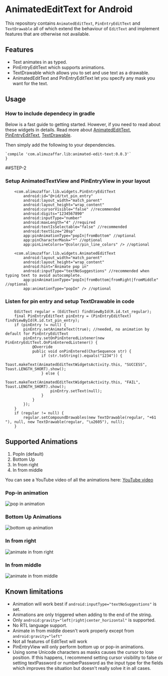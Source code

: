 # AnimatedEditText for Android

This repository contains `AnimatedEditText`, `PinEntryEditText` and `TextDrawable` all of which
extend the behaviour of `EditText` and implement features that are otherwise not available.

## Features

- Text animates in as typed.
- PinEntryEditText which supports animations.
- TextDrawable which allows you to set and use text as a drawable.
- AnimatedEditText and PinEntryEditText let you specify any mask you want for the text.

## Usage

### How to include dependecy in gradle

Below is a fast guide to getting started. However, if you need to read about these widgets in
details. Read more about [AnimatedEditText](https://medium.com/@ali.muzaffar),
[PinEntryEditText](https://medium.com/@ali.muzaffar/building-a-pinentryedittext-in-android-5f2eddcae5d3#.tka93qm3d),
[TextDrawable](https://medium.com/@ali.muzaffar/textdrawable-to-display-emojis-and-unicode-characters-in-android-35614168b8ad#.21ukwskwr).

Then simply add the following to your dependencies.

``` dependencies{
`compile 'com.alimuzaffar.lib:animated-edit-text:0.0.3'`
}
```

##STEP-2

### Setup AnimatedTextView and PinEntryView in your layout

        <com.alimuzaffar.lib.widgets.PinEntryEditText
            android:id="@+id/txt_pin_entry"
            android:layout_width="match_parent"
            android:layout_height="wrap_content"
            android:cursorVisible="false" //recommended
            android:digits="1234567890"
            android:inputType="number"
            android:maxLength="4" //required
            android:textIsSelectable="false" //recommended
            android:textSize="20sp"
            app:pinAnimationType="popIn|fromBottom" //optional
			app:pinCharacterMask="*" //optional
            app:pinLineColors="@color/pin_line_colors" /> //optional

        <com.alimuzaffar.lib.widgets.AnimatedEditText
            android:layout_width="match_parent"
            android:layout_height="wrap_content"
            android:hint="Animate pop in"
            android:inputType="textNoSuggestions" //recommended when typing text to avoid autocomplete.
            app:pinAnimationType="popIn|fromBottom|fromRight|fromMiddle" //optional
            app:animationType="popIn" /> //optional

### Listen for pin entry and setup TextDrawable in code

        EditText regular = (EditText) findViewById(R.id.txt_regular);
        final PinEntryEditText pinEntry = (PinEntryEditText) findViewById(R.id.txt_pin_entry);
        if (pinEntry != null) {
            pinEntry.setAnimateText(true); //needed, no animation by default for PinEntryEditText
            pinEntry.setOnPinEnteredListener(new PinEntryEditText.OnPinEnteredListener() {
                @Override
                public void onPinEntered(CharSequence str) {
                    if (str.toString().equals("1234")) {
                        Toast.makeText(AnimatedEditTextWidgetsActivity.this, "SUCCESS", Toast.LENGTH_SHORT).show();
                    } else {
                        Toast.makeText(AnimatedEditTextWidgetsActivity.this, "FAIL", Toast.LENGTH_SHORT).show();
                        pinEntry.setText(null);
                    }
                }
            });
        }
        if (regular != null) {
            regular.setCompoundDrawables(new TextDrawable(regular, "+61 "), null, new TextDrawable(regular, "\u2605"), null);
        }

## Supported Animations

1. PopIn (default)
2. Bottom Up
3. In from right
4. In from middle

You can see a YouTube video of all the animations here: [YouTube video](https://www.youtube.com/watch?v=VW6vFzniehU)

### Pop-in animation

![pop in animation](http://i.giphy.com/x1AsZJypT6rmw.gif)

### Bottom Up Animations

![bottom up animation](http://i.giphy.com/DwawaNNbE3UKQ.gif)

### In from right

![animate in from right](http://i.giphy.com/Nzd38Q57CJ5zq.gif)

### In from middle

![animate in from middle](http://i.giphy.com/8WKKm4nTM3N60.gif)


## Known limitations

- Animation will work best if `android:inputType="textNoSuggestions"` is set.
- Animations are only triggered when adding to the end of the string.
- Only `android:gravity="left|right|center_horizontal"` is supported.
- No RTL language support.
- Animate in from middle doesn't work properly except from `android:gravity="left"`
- Not all features of EditText will work
- PinEntryView will only perform bottom up or pop-in animations.
- Using some Unicode characters as masks causes the cursor to lose position. If this happens, I recommend setting cursor visibility to false or setting textPassword or numberPassword as the input type for the fields which improves the situation but doesn't really solve it in all cases.
